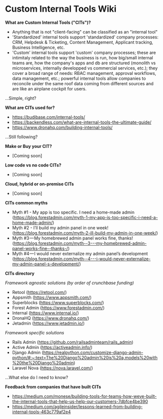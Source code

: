 # Custom Internal Tools Wiki

**What are Custom Internal Tools ("CITs")?**
- Anything that is not "client-facing" can be classified as an "internal tool"
- 'Standardized' internal tools support 'standardized' company processes: CRM, Helpdesk & Ticketing, Content Management, Applicant tracking, Business Intelligence, etc.
- 'Custom' internal tools support 'custom' company processes; these are intimitaly related to the way the business is run, how big/small internal teams are, how the company's apps and db are structured (monolith vs microservices, internally developped vs commercial services, etc.); they cover a broad range of needs: RBAC management, approval workflows, data management, etc.; powerful internal tools allow companies to reconcile under the same roof data coming from different sources and are like an airplane cockpit for users.

...Simple, right?


**What are CITs used for?**
- https://budibase.com/internal-tools/
- https://backendless.com/what-are-internal-tools-the-ultimate-guide/
- https://www.dronahq.com/building-internal-tools/

...Still following?


**Make or Buy your CIT?**
- [Coming soon]


**Low code vs no code CITs?**
- [Coming soon]

**Cloud, hybrid or on-premise CITs**
- [Coming soon]

**CITs common myths**
- Myth #1 - My app is too specific. I need a home-made admin (https://blog.forestadmin.com/myth-1-my-app-is-too-specific-i-need-a-home-made-admin/)
- Myth #2 - I’ll build my admin panel in one week! (https://blog.forestadmin.com/myth-2-ill-build-my-admin-in-one-week/)
- Myth #3 — My homebrewed admin panel works fine, thanks! (https://blog.forestadmin.com/myth--3---my-homebrewed-admin-panel-works-fine--thanks-/)
- Myth #4 — I would never externalize my admin panel’s development (https://blog.forestadmin.com/myth--4---i-would-never-externalize-my-admin-panel-s-development/)


**CITs directory**

_Framework agnostic solutions (by order of crunchbase funding)_
- Retool (https://retool.com/)
- Appsmith (https://www.appsmith.com/)
- Superblocks (https://www.superblocks.com/)
- Forest Admin (https://www.forestadmin.com/)
- Internal (https://www.internal.io/)
- DronaHQ (https://www.dronahq.com/)
- Jetadmin (https://www.jetadmin.io/)

_Framework specific solutions_
- Rails Admin (https://github.com/railsadminteam/rails_admin)
- Active Admin (https://activeadmin.info/)
- Django Admin (https://realpython.com/customize-django-admin-python/#:~:text=The%20Django%20admin%20is%20a,models%20with%20the%20Django%20admin)
- Laravel Nova (https://nova.laravel.com/)

...What else do I need to know?


**Feedback from companies that have built CITs**
- https://medium.com/monese/building-tools-for-teams-how-weve-built-the-internal-tools-that-help-us-help-our-customers-7dbfce4be390
- https://medium.com/agileinsider/lessons-learned-from-building-internal-tools-463c779af2e4
